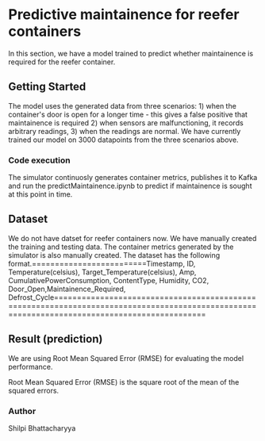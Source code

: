 # Predictive maintainence for reefer containers

In this section, we have a model trained to predict whether maintainence is required for the reefer container.

## Getting Started

The model uses the generated data from three scenarios: 1) when the container's door is open for a longer time - this gives a false positive that maintainence is required 2) when sensors are malfunctioning, it records arbitrary readings, 3) when the readings are normal. We have currently trained our model on 3000 datapoints from the three scenarios above. 

### Code execution
The simulator continuosly generates container metrics, publishes it to Kafka and run the predictMaintainence.ipynb to predict if maintainence is sought at this point in time. 

## Dataset

We do not have datset for reefer containers now. We have manually created the training and testing data. The container metrics generated by the simulator is also manually created. The dataset has the following format.=========================Timestamp, ID, Temperature(celsius), Target_Temperature(celsius), Amp, CumulativePowerConsumption, ContentType, Humidity, CO2, Door_Open,Maintainence_Required, Defrost_Cycle=============================================================================================================================================



## Result (prediction)

We are using Root Mean Squared Error (RMSE) for evaluating the model performance.

Root Mean Squared Error (RMSE) is the square root of the mean of the squared errors.

### Author

Shilpi Bhattacharyya
